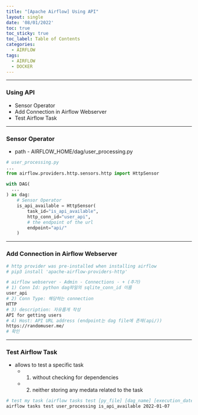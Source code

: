 ```yaml
---
title: "[Apache Airflow] Using API"
layout: single
date: '08/01/2022'
toc: true
toc_sticky: true
toc_label: Table of Contents
categories:
  - AIRFLOW
tags:
  - AIRFLOW
  - DOCKER
---
```


---
### Using API
* Sensor Operator
* Add Connection in Airflow Webserver
* Test Airflow Task

---

### Sensor Operator
* path - AIRFLOW_HOME/dag/user_processing.py

```python
# user_processing.py
...
from airflow.providers.http.sensors.http import HttpSensor

with DAG(
  ...
) as dag:
    # Sensor Operator
    is_api_available = HttpSensor(
        task_id="is_api_available",
        http_conn_id="user_api",
        # the endpoint of the url
        endpoint="api/"
    )

```
---

### Add Connection in Airflow Webserver

```bash
# http provider was pre-installed when installing airflow
# pip3 install 'apache-airflow-providers-http'

# airflow webserver - Admin - Connections - + (추가)
# 1) Conn Id: python dag파일의 sqlite_conn_id 이름
user_api
# 2) Conn Type: 해당하는 connection
HTTP
# 3) description: 자유롭게 작성
API for getting users
# 4) Host: API URL address (endpoint는 dag file에 존재(api/))
https://randomuser.me/
# 확인
```
---

### Test Airflow Task
* allows to test a specific task
  * 1) without checking for dependencies
  * 2) neither storing any medata related to the task

```bash
# test my task (airflow tasks test [py_file] [dag_name] [execution_date])
airflow tasks test user_processing is_api_available 2022-01-07
```